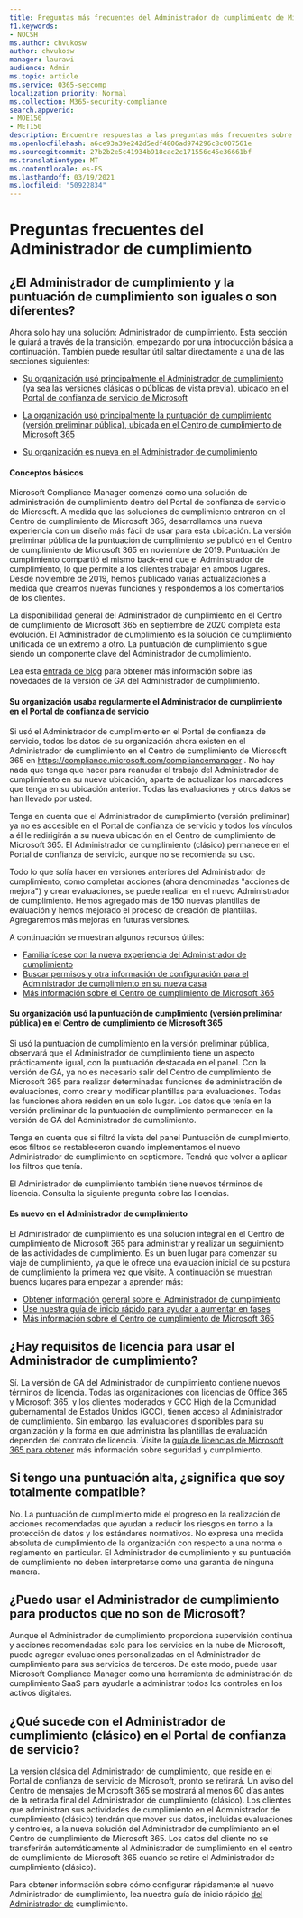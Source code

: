 ```yaml
---
title: Preguntas más frecuentes del Administrador de cumplimiento de Microsoft
f1.keywords:
- NOCSH
ms.author: chvukosw
author: chvukosw
manager: laurawi
audience: Admin
ms.topic: article
ms.service: O365-seccomp
localization_priority: Normal
ms.collection: M365-security-compliance
search.appverid:
- MOE150
- MET150
description: Encuentre respuestas a las preguntas más frecuentes sobre Microsoft Compliance Manager, lo que ayuda a las organizaciones a simplificar y automatizar las evaluaciones de riesgos.
ms.openlocfilehash: a6ce93a39e242d5edf4806ad974296c8c007561e
ms.sourcegitcommit: 27b2b2e5c41934b918cac2c171556c45e36661bf
ms.translationtype: MT
ms.contentlocale: es-ES
ms.lasthandoff: 03/19/2021
ms.locfileid: "50922834"
---
```

# <a name="compliance-manager-frequently-asked-questions"></a>Preguntas frecuentes del Administrador de cumplimiento

## <a name="is-compliance-manager-and-compliance-score-the-same-thing-or-are-they-different"></a>¿El Administrador de cumplimiento y la puntuación de cumplimiento son iguales o son diferentes?

Ahora solo hay una solución: Administrador de cumplimiento. Esta sección le guiará a través de la transición, empezando por una introducción básica a continuación. También puede resultar útil saltar directamente a una de las secciones siguientes:

- [Su organización usó principalmente el Administrador de cumplimiento (ya sea las versiones clásicas o públicas de vista previa), ubicado en el Portal de confianza de servicio de Microsoft](#your-organization-regularly-used-compliance-manager-in-the-service-trust-portal)

- [La organización usó principalmente la puntuación de cumplimiento (versión preliminar pública), ubicada en el Centro de cumplimiento de Microsoft 365](#your-organization-used-compliance-score-public-preview-in-the-microsoft-365-compliance-center)

- [Su organización es nueva en el Administrador de cumplimiento](#youre-new-to-compliance-manager
)
#### <a name="the-basics"></a>Conceptos básicos

Microsoft Compliance Manager comenzó como una solución de administración de cumplimiento dentro del Portal de confianza de servicio de Microsoft.  A medida que las soluciones de cumplimiento entraron en el Centro de cumplimiento de Microsoft 365, desarrollamos una nueva experiencia con un diseño más fácil de usar para esta ubicación. La versión preliminar pública de la puntuación de cumplimiento se publicó en el Centro de cumplimiento de Microsoft 365 en noviembre de 2019. Puntuación de cumplimiento compartió el mismo back-end que el Administrador de cumplimiento, lo que permite a los clientes trabajar en ambos lugares. Desde noviembre de 2019, hemos publicado varias actualizaciones a medida que creamos nuevas funciones y respondemos a los comentarios de los clientes.

La disponibilidad general del Administrador de cumplimiento en el Centro de cumplimiento de Microsoft 365 en septiembre de 2020 completa esta evolución. El Administrador de cumplimiento es la solución de cumplimiento unificada de un extremo a otro. La puntuación de cumplimiento sigue siendo un componente clave del Administrador de cumplimiento.

Lea esta [entrada de blog](https://aka.ms/compliancemanager/GAblog) para obtener más información sobre las novedades de la versión de GA del Administrador de cumplimiento.

#### <a name="your-organization-regularly-used-compliance-manager-in-the-service-trust-portal"></a>Su organización usaba regularmente el Administrador de cumplimiento en el Portal de confianza de servicio

Si usó el Administrador de cumplimiento en el Portal de confianza de servicio, todos los datos de su organización ahora existen en el Administrador de cumplimiento en el Centro de cumplimiento de Microsoft 365 en https://compliance.microsoft.com/compliancemanager . No hay nada que tenga que hacer para reanudar el trabajo del Administrador de cumplimiento en su nueva ubicación, aparte de actualizar los marcadores que tenga en su ubicación anterior. Todas las evaluaciones y otros datos se han llevado por usted.

Tenga en cuenta que el Administrador de cumplimiento (versión preliminar) ya no es accesible en el Portal de confianza de servicio y todos los vínculos a él le redirigirán a su nueva ubicación en el Centro de cumplimiento de Microsoft 365. El Administrador de cumplimiento (clásico) permanece en el Portal de confianza de servicio, aunque no se recomienda su uso.

Todo lo que solía hacer en versiones anteriores del Administrador de cumplimiento, como completar acciones (ahora denominadas "acciones de mejora") y crear evaluaciones, se puede realizar en el nuevo Administrador de cumplimiento. Hemos agregado más de 150 nuevas plantillas de evaluación y hemos mejorado el proceso de creación de plantillas. Agregaremos más mejoras en futuras versiones.

A continuación se muestran algunos recursos útiles:

- [Familiarícese con la nueva experiencia del Administrador de cumplimiento](compliance-manager-setup.md#understand-the-compliance-manager-dashboard)
- [Buscar permisos y otra información de configuración para el Administrador de cumplimiento en su nueva casa](compliance-manager-setup.md#who-can-access-compliance-manager)
- [Más información sobre el Centro de cumplimiento de Microsoft 365](microsoft-365-compliance-center.md)

#### <a name="your-organization-used-compliance-score-public-preview-in-the-microsoft-365-compliance-center"></a>Su organización usó la puntuación de cumplimiento (versión preliminar pública) en el Centro de cumplimiento de Microsoft 365

Si usó la puntuación de cumplimiento en la versión preliminar pública, observará que el Administrador de cumplimiento tiene un aspecto prácticamente igual, con la puntuación destacada en el panel. Con la versión de GA, ya no es necesario salir del Centro de cumplimiento de Microsoft 365 para realizar determinadas funciones de administración de evaluaciones, como crear y modificar plantillas para evaluaciones. Todas las funciones ahora residen en un solo lugar. Los datos que tenía en la versión preliminar de la puntuación de cumplimiento permanecen en la versión de GA del Administrador de cumplimiento.

Tenga en cuenta que si filtró la vista del panel Puntuación de cumplimiento, esos filtros se restableceron cuando implementamos el nuevo Administrador de cumplimiento en septiembre. Tendrá que volver a aplicar los filtros que tenía.

El Administrador de cumplimiento también tiene nuevos términos de licencia. Consulta la siguiente pregunta sobre las licencias.

#### <a name="youre-new-to-compliance-manager"></a>Es nuevo en el Administrador de cumplimiento

El Administrador de cumplimiento es una solución integral en el Centro de cumplimiento de Microsoft 365 para administrar y realizar un seguimiento de las actividades de cumplimiento. Es un buen lugar para comenzar su viaje de cumplimiento, ya que le ofrece una evaluación inicial de su postura de cumplimiento la primera vez que visite. A continuación se muestran buenos lugares para empezar a aprender más:

- [Obtener información general sobre el Administrador de cumplimiento](compliance-manager.md)
- [Use nuestra guía de inicio rápido para ayudar a aumentar en fases](compliance-manager-quickstart.md)
- [Más información sobre el Centro de cumplimiento de Microsoft 365](microsoft-365-compliance-center.md)

## <a name="are-there-licensing-requirements-for-using-compliance-manager"></a>¿Hay requisitos de licencia para usar el Administrador de cumplimiento?

Sí. La versión de GA del Administrador de cumplimiento contiene nuevos términos de licencia. Todas las organizaciones con licencias de Office 365 y Microsoft 365, y los clientes moderados y GCC High de la Comunidad gubernamental de Estados Unidos (GCC), tienen acceso al Administrador de cumplimiento. Sin embargo, las evaluaciones disponibles para su organización y la forma en que administra las plantillas de evaluación dependen del contrato de licencia. Visite la [guía de licencias de Microsoft 365 para obtener](/office365/servicedescriptions/microsoft-365-service-descriptions/microsoft-365-tenantlevel-services-licensing-guidance/microsoft-365-security-compliance-licensing-guidance) más información sobre seguridad y cumplimiento.

## <a name="if-i-have-a-high-score-does-it-mean-im-fully-compliant"></a>Si tengo una puntuación alta, ¿significa que soy totalmente compatible?

No. La puntuación de cumplimiento mide el progreso en la realización de acciones recomendadas que ayudan a reducir los riesgos en torno a la protección de datos y los estándares normativos. No expresa una medida absoluta de cumplimiento de la organización con respecto a una norma o reglamento en particular. El Administrador de cumplimiento y su puntuación de cumplimiento no deben interpretarse como una garantía de ninguna manera.

## <a name="can-i-use-compliance-manager-for-non-microsoft-products"></a>¿Puedo usar el Administrador de cumplimiento para productos que no son de Microsoft?

Aunque el Administrador de cumplimiento proporciona supervisión continua y acciones recomendadas solo para los servicios en la nube de Microsoft, puede agregar evaluaciones personalizadas en el Administrador de cumplimiento para sus servicios de terceros. De este modo, puede usar Microsoft Compliance Manager como una herramienta de administración de cumplimiento SaaS para ayudarle a administrar todos los controles en los activos digitales.

## <a name="whats-happening-to-compliance-manager-classic-in-the-service-trust-portal"></a>¿Qué sucede con el Administrador de cumplimiento (clásico) en el Portal de confianza de servicio?

La versión clásica del Administrador de cumplimiento, que reside en el Portal de confianza de servicio de Microsoft, pronto se retirará. Un aviso del Centro de mensajes de Microsoft 365 se mostrará al menos 60 días antes de la retirada final del Administrador de cumplimiento (clásico). Los clientes que administran sus actividades de cumplimiento en el Administrador de cumplimiento (clásico) tendrán que mover sus datos, incluidas evaluaciones y controles, a la nueva solución del Administrador de cumplimiento en el Centro de cumplimiento de Microsoft 365. Los datos del cliente no se transferirán automáticamente al Administrador de cumplimiento en el centro de cumplimiento de Microsoft 365 cuando se retire el Administrador de cumplimiento (clásico).

Para obtener información sobre cómo configurar rápidamente el nuevo Administrador de cumplimiento, lea nuestra guía de inicio rápido [del Administrador de](compliance-manager-quickstart.md) cumplimiento.